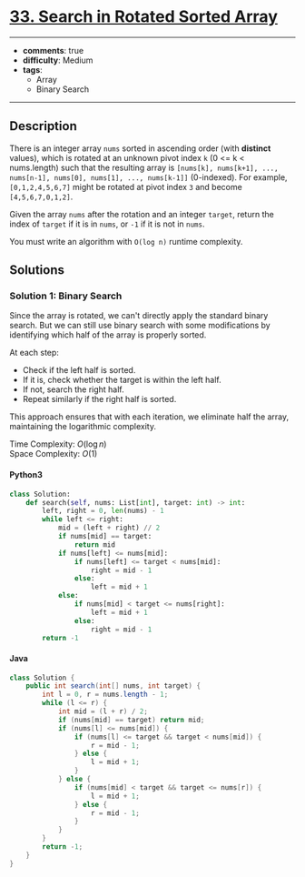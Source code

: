 
<!-- problem:start -->

# [33. Search in Rotated Sorted Array](https://leetcode.com/problems/search-in-rotated-sorted-array)


---
- **comments**: true
- **difficulty**: Medium
- **tags**:
  - Array
  - Binary Search
---

## Description

<!-- description:start -->

<p>There is an integer array <code>nums</code> sorted in ascending order (with <strong>distinct</strong> values), which is rotated at an unknown pivot index <code>k</code> (0 <= k < nums.length) such that the resulting array is <code>[nums[k], nums[k+1], ..., nums[n-1], nums[0], nums[1], ..., nums[k-1]]</code> (0-indexed). For example, <code>[0,1,2,4,5,6,7]</code> might be rotated at pivot index <code>3</code> and become <code>[4,5,6,7,0,1,2]</code>.</p>

<p>Given the array <code>nums</code> after the rotation and an integer <code>target</code>, return the index of <code>target</code> if it is in <code>nums</code>, or <code>-1</code> if it is not in <code>nums</code>.</p>

<p>You must write an algorithm with <code>O(log n)</code> runtime complexity.</p>

<!-- description:end -->

## Solutions

<!-- solution:start -->

### Solution 1: Binary Search

Since the array is rotated, we can't directly apply the standard binary search. But we can still use binary search with some modifications by identifying which half of the array is properly sorted.

At each step:

- Check if the left half is sorted.
- If it is, check whether the target is within the left half.
- If not, search the right half.
- Repeat similarly if the right half is sorted.

This approach ensures that with each iteration, we eliminate half the array, maintaining the logarithmic complexity.

Time Complexity: $O(\log n)$  
Space Complexity: $O(1)$

<!-- tabs:start -->

#### Python3

```python
class Solution:
    def search(self, nums: List[int], target: int) -> int:
        left, right = 0, len(nums) - 1
        while left <= right:
            mid = (left + right) // 2
            if nums[mid] == target:
                return mid
            if nums[left] <= nums[mid]:
                if nums[left] <= target < nums[mid]:
                    right = mid - 1
                else:
                    left = mid + 1
            else:
                if nums[mid] < target <= nums[right]:
                    left = mid + 1
                else:
                    right = mid - 1
        return -1
```

#### Java

```java
class Solution {
    public int search(int[] nums, int target) {
        int l = 0, r = nums.length - 1;
        while (l <= r) {
            int mid = (l + r) / 2;
            if (nums[mid] == target) return mid;
            if (nums[l] <= nums[mid]) {
                if (nums[l] <= target && target < nums[mid]) {
                    r = mid - 1;
                } else {
                    l = mid + 1;
                }
            } else {
                if (nums[mid] < target && target <= nums[r]) {
                    l = mid + 1;
                } else {
                    r = mid - 1;
                }
            }
        }
        return -1;
    }
}
```

<!-- tabs:end -->

<!-- solution:end -->

<!-- problem:end -->
```
